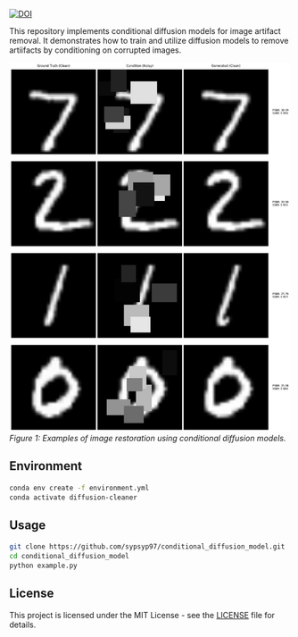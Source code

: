 [![DOI](https://zenodo.org/badge/884008167.svg)](https://doi.org/10.5281/zenodo.14047997)

This repository implements conditional diffusion models for image artifact removal. It demonstrates how to train and utilize diffusion models to remove artiifacts by conditioning on corrupted images.

![Results](restoration_results_4_samples.png)
*Figure 1: Examples of image restoration using conditional diffusion models.*

## Environment

```bash
conda env create -f environment.yml
conda activate diffusion-cleaner
```

## Usage

```bash
git clone https://github.com/sypsyp97/conditional_diffusion_model.git
cd conditional_diffusion_model
python example.py
```

## License

This project is licensed under the MIT License - see the [LICENSE](LICENSE) file for details.
